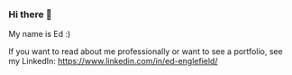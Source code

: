 ### Hi there 👋
My name is Ed :)  

If you want to read about me professionally or want to see a portfolio, see my LinkedIn: https://www.linkedin.com/in/ed-englefield/
